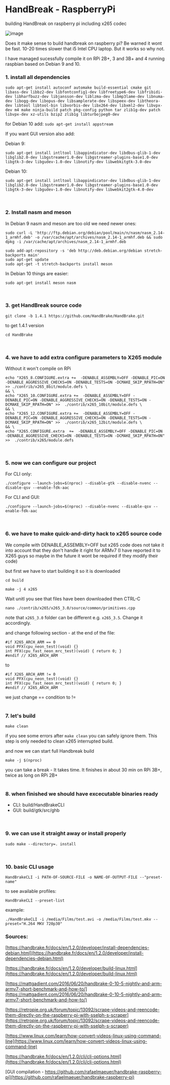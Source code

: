 # HandBreak - RaspberryPi

building HandBreak on raspberry pi including x265 codec

![image](https://user-images.githubusercontent.com/15635386/134711026-f6571ce2-64ee-4430-aedd-286430437273.png)

Does it make sense to build handbreak on raspberry pi? Be warned it wont be fast. 10-20 times slower that i5 Intel CPU laptop. But it works so why not.

I have managed sucessfully compile it on RPi 2B+, 3 and 3B+ and 4 running raspbian based on Debian 9 and 10.
<br>

### 1. install all dependencies

```
sudo apt-get install autoconf automake build-essential cmake git libass-dev libbz2-dev libfontconfig1-dev libfreetype6-dev libfribidi-dev libharfbuzz-dev libjansson-dev liblzma-dev libmp3lame-dev libnuma-dev libogg-dev libopus-dev libsamplerate-dev libspeex-dev libtheora-dev libtool libtool-bin libvorbis-dev libx264-dev libxml2-dev libvpx-dev m4 make ninja-build patch pkg-config python tar zlib1g-dev patch libvpx-dev xz-utils bzip2 zlib1g libturbojpeg0-dev
```

for Debian 10 add: `sudo apt-get install appstream`

If you want GUI version also add:

Debian 9:
```
sudo apt-get install intltool libappindicator-dev libdbus-glib-1-dev libglib2.0-dev libgstreamer1.0-dev libgstreamer-plugins-base1.0-dev libgtk-3-dev libgudev-1.0-dev libnotify-dev libwebkitgtk-3.0-dev
```

Debian 10:
```
sudo apt-get install intltool libappindicator-dev libdbus-glib-1-dev libglib2.0-dev libgstreamer1.0-dev libgstreamer-plugins-base1.0-dev libgtk-3-dev libgudev-1.0-dev libnotify-dev libwebkit2gtk-4.0-dev
```
<br>

### 2. Install nasm and meson

In Debian 9 nasm and meson are too old we need newer ones:

```
sudo curl -L 'http://ftp.debian.org/debian/pool/main/n/nasm/nasm_2.14-1_armhf.deb' -o /var/cache/apt/archives/nasm_2.14-1_armhf.deb && sudo dpkg -i /var/cache/apt/archives/nasm_2.14-1_armhf.deb
```

```
sudo add-apt-repository -s 'deb http://deb.debian.org/debian stretch-backports main'
sudo apt-get update
sudo apt-get -t stretch-backports install meson
```

In Debian 10 things are easier:

```
sudo apt-get install meson nasm
```
<br>

### 3. get HandBreak source code

```
git clone -b 1.4.1 https://github.com/HandBrake/HandBrake.git
```

to get 1.4.1 version

```
cd HandBrake
```
<br>

### 4. we have to add extra configure parameters to X265 module

Without it won't compile on RPi

```
echo "X265_8.CONFIGURE.extra +=  -DENABLE_ASSEMBLY=OFF -DENABLE_PIC=ON -DENABLE_AGGRESSIVE_CHECKS=ON -DENABLE_TESTS=ON -DCMAKE_SKIP_RPATH=ON" >> ./contrib/x265_8bit/module.defs \
&& \
echo "X265_10.CONFIGURE.extra +=  -DENABLE_ASSEMBLY=OFF -DENABLE_PIC=ON -DENABLE_AGGRESSIVE_CHECKS=ON -DENABLE_TESTS=ON -DCMAKE_SKIP_RPATH=ON" >>  ./contrib/x265_10bit/module.defs \
&& \
echo "X265_12.CONFIGURE.extra +=  -DENABLE_ASSEMBLY=OFF -DENABLE_PIC=ON -DENABLE_AGGRESSIVE_CHECKS=ON -DENABLE_TESTS=ON -DCMAKE_SKIP_RPATH=ON" >>  ./contrib/x265_12bit/module.defs \
&& \
echo "X265.CONFIGURE.extra  +=  -DENABLE_ASSEMBLY=OFF -DENABLE_PIC=ON -DENABLE_AGGRESSIVE_CHECKS=ON -DENABLE_TESTS=ON -DCMAKE_SKIP_RPATH=ON" >>  ./contrib/x265/module.defs
```
<br>

### 5. now we can configure our project

For CLI only:
```
./configure --launch-jobs=$(nproc) --disable-gtk --disable-nvenc --disable-qsv --enable-fdk-aac
```

For CLI and GUI:
```
./configure --launch-jobs=$(nproc) --disable-nvenc --disable-qsv --enable-fdk-aac
```
<br>

### 6. we have to make quick-and-dirty hack to x265 source code


We compile with DENABLE_ASSEMBLY=OFF but x265 code does not take it into account that they don't handle it right for ARMv7 (I have reported it to X265 guys so maybe in the future it wont be required if they modify their code)

but first we have to start building it so it is downloaded

```
cd build
```

```
make -j 4 x265
```

Wait unitl you see that files have been downloaded then CTRL-C

```
nano ./contrib/x265/x265_3.0/source/common/primitives.cpp
```
note that `x265_3.0` folder can be different e.g. `x265_3.5`. Change it accordingly. 

and change following section - at the end of the file:

```
#if X265_ARCH_ARM == 0
void PFX(cpu_neon_test)(void) {}
int PFX(cpu_fast_neon_mrc_test)(void) { return 0; }
#endif // X265_ARCH_ARM
```

to

```
#if X265_ARCH_ARM != 0
void PFX(cpu_neon_test)(void) {}
int PFX(cpu_fast_neon_mrc_test)(void) { return 0; }
#endif // X265_ARCH_ARM
```

we just change == condition to !=
<br>
<br>

### 7. let's build

```
make clean
```

if you see some errors after `make clean` you can safely ignore them. This step is only needed to clean x265 interrupted build.


and now we can start full Handbreak build

```
make -j $(nproc)
```

you can take a break - It takes time. It finishes in about 30 min on RPi 3B+, twice as long on RPi 2B+
<br>
<br>

### 8. when finished we should have excecutable binaries ready

- CLI: build/HandBrakeCLI
- GUI: build/gtk/src/ghb
<br>

### 9. we can use it straight away or install properly

```
sudo make --directory=. install
```
<br>

### 10. basic CLI usage

```
HandBrakeCLI -i PATH-OF-SOURCE-FILE -o NAME-OF-OUTPUT-FILE --"preset-name"
```

to see available profiles:

```
HandBrakeCLI --preset-list
```

example:

```
./HandBrakeCLI -i /media/Films/test.avi -o /media/Films/test.mkv --preset="H.264 MKV 720p30"
```


### Sources:

[https://handbrake.fr/docs/en/1.2.0/developer/install-dependencies-debian.html](https://handbrake.fr/docs/en/1.2.0/developer/install-dependencies-debian.html)

[https://handbrake.fr/docs/en/1.2.0/developer/build-linux.html](https://handbrake.fr/docs/en/1.2.0/developer/build-linux.html)

[https://mattgadient.com/2016/06/20/handbrake-0-10-5-nightly-and-arm-armv7-short-benchmark-and-how-to/](https://mattgadient.com/2016/06/20/handbrake-0-10-5-nightly-and-arm-armv7-short-benchmark-and-how-to/)

[https://retropie.org.uk/forum/topic/13092/scrape-videos-and-reencode-them-directly-on-the-raspberry-pi-with-sselph-s-scraper](https://retropie.org.uk/forum/topic/13092/scrape-videos-and-reencode-them-directly-on-the-raspberry-pi-with-sselph-s-scraper)

[https://www.linux.com/learn/how-convert-videos-linux-using-command-line](https://www.linux.com/learn/how-convert-videos-linux-using-command-line)

[https://handbrake.fr/docs/en/1.2.0/cli/cli-options.html](https://handbrake.fr/docs/en/1.2.0/cli/cli-options.html)

[GUI compilation - https://github.com/rafaelmaeuer/handbrake-raspberry-pi](https://github.com/rafaelmaeuer/handbrake-raspberry-pi)
